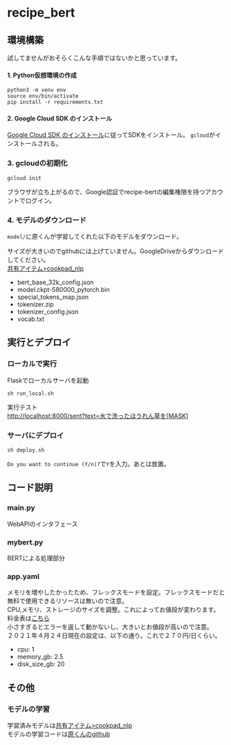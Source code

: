 # recipe_bert
## 環境構築

試してませんがおそらくこんな手順ではないかと思っています。

#### 1. Python仮想環境の作成
```
python3 -m venv env
source env/bin/activate
pip install -r requirements.txt
```
#### 2. Google Cloud SDK のインストール
[Google Cloud SDK のインストール](https://cloud.google.com/sdk/docs/install?hl=ja)に従ってSDKをインストール。
```gcloud```がインストールされる。

### 3. gcloudの初期化
```
gcloud init
```
ブラウザが立ち上がるので、Google認証でrecipe-bertの編集権限を持つアカウントでログイン。

### 4. モデルのダウンロード
`model/`に原くんが学習してくれた以下のモデルをダウンロード。

サイズが大きいのでgithubには上げていません。GoogleDriveからダウンロードしてください。<br>
[共有アイテム>cookpad_nlp](https://drive.google.com/drive/u/1/folders/1SCHwvx8YNIYnUARjCrxyeOU2g3nIIoe9)
- bert_base_32k_config.json
- model.ckpt-580000_pytorch.bin
- special_tokens_map.json
- tokenizer.zip
- tokenizer_config.json
- vocab.txt

## 実行とデプロイ
### ローカルで実行
Flaskでローカルサーバを起動
```
sh run_local.sh
```
実行テスト<br>
[http://localhost:8000/sent?text=水で洗ったほうれん草を[MASK]]()

### サーバにデプロイ
```
sh deploy.sh
```

```Do you want to continue (Y/n)?```で`Y`を入力。あとは放置。

## コード説明
### main.py
WebAPIのインタフェース

### mybert.py
BERTによる処理部分

### app.yaml
メモリを増やしたかったため、フレックスモードを設定。フレックスモードだと無料で使用できるリソースは無いので注意。<br>
CPU,メモリ、ストレージのサイズを調整。これによってお値段が変わります。料金表は[こちら](https://cloud.google.com/appengine/pricing?hl=ja)<br>
小さすぎるとエラーを返して動かないし、大きいとお値段が高いので注意。<br>
２０２１年４月２４日現在の設定は、以下の通り。これで２７０円/日くらい。
- cpu: 1
- memory_gb: 2.5
- disk_size_gb: 20

## その他
### モデルの学習
学習済みモデルは[共有アイテム>cookpad_nlp](https://drive.google.com/drive/u/1/folders/1SCHwvx8YNIYnUARjCrxyeOU2g3nIIoe9)<br>
モデルの学習コードは[原くんのgithub](https://github.com/y60/cookbert/)


